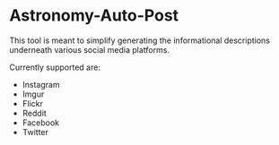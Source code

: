 # Astronomy-Auto-Post
This tool is meant to simplify generating the informational descriptions underneath various social media platforms.

Currently supported are:
- Instagram
- Imgur
- Flickr
- Reddit
- Facebook
- Twitter